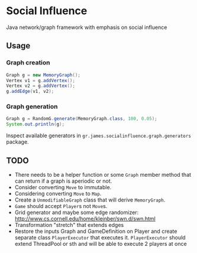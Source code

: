 # Social Influence

Java network/graph framework with emphasis on social influence

## Usage

### Graph creation

```java
Graph g = new MemoryGraph();
Vertex v1 = g.addVertex();
Vertex v2 = g.addVertex();
g.addEdge(v1, v2);
```

### Graph generation

```java
Graph g = RandomG.generate(MemoryGraph.class, 100, 0.05);
System.out.println(g);
```

Inspect available generators in `gr.james.socialinfluence.graph.generators` package.

## TODO

- There needs to be a helper function or some `Graph` member method that can return if a graph is aperiodic or not.
- Consider converting `Move` to immutable.
- Considering converting `Move` to `Map`.
- Create a `UnmodifiableGraph` class that will derive `MemoryGraph`.
- `Game` should accept `Player`s not `Move`s.
- Grid generator and maybe some edge randomizer: http://www.cs.cornell.edu/home/kleinber/swn.d/swn.html
- Transformation "stretch" that extends edges
- Restore the inputs Graph and GameDefinition on Player and create separate class `PlayerExecutor` that executes it. `PlayerExecutor` should extend ThreadPool or sth and will be able to execute 2 players at once